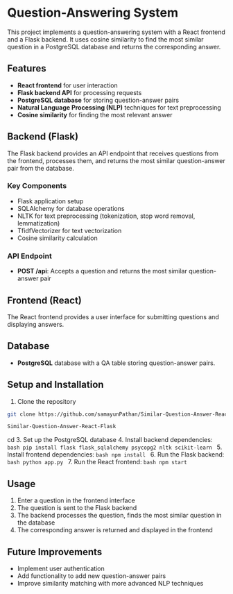 # Question-Answering System

This project implements a question-answering system with a React frontend and a Flask backend. It uses cosine similarity to find the most similar question in a PostgreSQL database and returns the corresponding answer.

## Features

- **React frontend** for user interaction
- **Flask backend API** for processing requests
- **PostgreSQL database** for storing question-answer pairs
- **Natural Language Processing (NLP)** techniques for text preprocessing
- **Cosine similarity** for finding the most relevant answer

## Backend (Flask)

The Flask backend provides an API endpoint that receives questions from the frontend, processes them, and returns the most similar question-answer pair from the database.

### Key Components

- Flask application setup
- SQLAlchemy for database operations
- NLTK for text preprocessing (tokenization, stop word removal, lemmatization)
- TfidfVectorizer for text vectorization
- Cosine similarity calculation

### API Endpoint

- **POST /api**: Accepts a question and returns the most similar question-answer pair

## Frontend (React)

The React frontend provides a user interface for submitting questions and displaying answers.

## Database

- **PostgreSQL** database with a QA table storing question-answer pairs.

## Setup and Installation

1. Clone the repository

 ```bash
git clone https://github.com/samayunPathan/Similar-Question-Answer-React-Flask.git
```
```bash
Similar-Question-Answer-React-Flask
```
cd 
3. Set up the PostgreSQL database
4. Install backend dependencies:
    ```bash
    pip install flask flask_sqlalchemy psycopg2 nltk scikit-learn
    ```
5. Install frontend dependencies:
    ```bash
    npm install
    ```
6. Run the Flask backend:
    ```bash
    python app.py
    ```
7. Run the React frontend:
    ```bash
    npm start
    ```

## Usage

1. Enter a question in the frontend interface
2. The question is sent to the Flask backend
3. The backend processes the question, finds the most similar question in the database
4. The corresponding answer is returned and displayed in the frontend

## Future Improvements

- Implement user authentication
- Add functionality to add new question-answer pairs
- Improve similarity matching with more advanced NLP techniques
